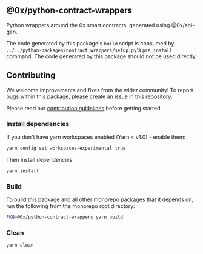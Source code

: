 ## @0x/python-contract-wrappers

Python wrappers around the 0x smart contracts, generated using @0x/abi-gen.

The code generated by this package's `build` script is consumed by
`../../python-packages/contract_wrappers/setup.py`'s `pre_install` command.
The code generated by this package should not be used directly.

## Contributing

We welcome improvements and fixes from the wider community! To report bugs within this package, please create an issue in this repository.

Please read our [contribution guidelines](../../CONTRIBUTING.md) before getting started.

### Install dependencies

If you don't have yarn workspaces enabled (Yarn < v1.0) - enable them:

```bash
yarn config set workspaces-experimental true
```

Then install dependencies

```bash
yarn install
```

### Build

To build this package and all other monorepo packages that it depends on, run the following from the monorepo root directory:

```bash
PKG=@0x/python-contract-wrappers yarn build
```

### Clean

```bash
yarn clean
```
